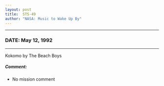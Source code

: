 ```yaml
---
layout: post
title:  STS-49
author: "NASA: Music to Wake Up By"
---
```


----
### DATE: May 12, 1992
----
Kokomo by The Beach Boys

##### Comment:
* No mission comment
